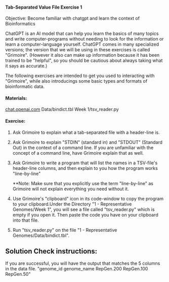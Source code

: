 #### Tab-Separated Value File Exercise 1

 Objective: Become familiar with chatgpt and learn the context of Bioinformatics
 
ChatGPT is an AI model that can help you learn the basics of many topics and write computer-programs without needing to look for the information or learn a computer-language yourself. ChatGPT comes in many specialized versions; the version that we will be using in these exercises is called "Grimoire".
(However it also can make up information because it has been trained to be "helpful", so you should be cautious about always taking what it says as accurate.)

The following exercises are intended to get you used to interacting with "Grimoire", while also introducings some basic types and formats of bioinformatic data.

#### Materials: 

[chat.openai.com](https://chat.openai.com/g/g-n7Rs0IK86-grimoire)
Data/bindict.tbl
Week 1/tsv_reader.py

#### Exercise: 

1. Ask Grimoire to explain what a tab-separated file with a header-line is.

2. Ask Grimoire to explain "STDIN" (standard in) and "STDOUT" (Standard Out) in the context of a command line. If you are unfamiliar with the concept of a command line, have Grimoire explain that as well.

3. Ask Grimoire to write a program that will list the names in a TSV-file's header-line columns, and then explain to you how the program works "line-by-line"

    **Note: Make sure that you explicitly use the term "line-by-line" as Grimoire will not explain everything you need without it.

4. Use Grimoire's "clipboard" icon in its code-window to copy the program to your clipboard.Under the Directory "1 - Representative Genomes/Week 1", you will see a file called "tsv_reader.py" which is empty if you open it.  Then paste the code you have on your clipboard into that file. 

6. Run "tsv_reader.py" on the file "1 - Representative Genomes/Data/bindict.tbl". 

## Solution Check instructions:
If you are successful, you will have the output that matches the 5 columns in the data file.
"genome_id	genome_name	RepGen.200	RepGen.100	RepGen.50"